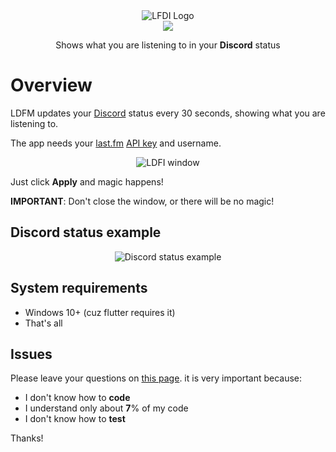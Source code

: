 <div align='center'>
  <img src="https://imgur.com/Nm4OzW0.png" alt="LFDI Logo"/>
</div>

<div align='center'>
  <a title="Made with Fluent Design" href="https://github.com/bdlukaa/fluent_ui">
    <img
      src="https://img.shields.io/badge/fluent-design-blue?style=flat-square&color=7A7574&labelColor=0078D7"
    />
  </a>
</div>

<p align='center'>
Shows what you are listening to in your <b>Discord</b> status 
<p>

# Overview
LDFM updates your [Discord][Discord] status every 30 seconds, showing what you are listening to.

The app needs your [last.fm][last.fm] [API key][last.fm API key] and username.

[Discord]: https://discord.com/
[last.fm]: https://last.fm/
[last.fm API key]: https://www.last.fm/api/account/create

<div align='center'>

  ![LDFI window](https://i.imgur.com/5bDW7XO.png)

</div>

Just click **Apply** and magic happens!

**IMPORTANT**: Don't close the window, or there will be no magic!

## Discord status example
<div align='center'>

  ![Discord status example](https://i.imgur.com/lBfab6U.png)

</div>

## System requirements
- Windows 10+ (cuz flutter requires it)
- That's all

## Issues
Please leave your questions on [this page][issues]. it is very important because:
- I don't know how to **code**
- I understand only about **7**% of my code
- I don't know how to **test**

Thanks!

[issues]: https://github.com/tangenx/lfdi/issues